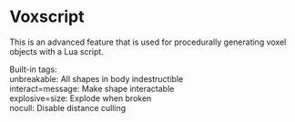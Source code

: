 # Voxscript
This is an advanced feature that is used for procedurally generating voxel objects with a Lua script.

Built-in tags:  
unbreakable: All shapes in body indestructible  
interact=message: Make shape interactable  
explosive=size: Explode when broken  
nocull: Disable distance culling
